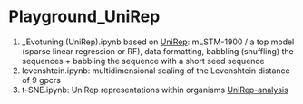 # Playground_UniRep
1. _Evotuning (UniRep).ipynb based on [UniRep](https://github.com/churchlab/UniRep-analysis): mLSTM-1900 / a top model (sparse linear regression or RF), data formatting, babbling (shuffling) the sequences + babbling the sequence with a short seed sequence
2. levenshtein.ipynb: multidimensional scaling of the Levenshtein  distance of 9 gpcrs
3. t-SNE.ipynb: UniRep representations within organisms [UniRep-analysis](https://github.com/churchlab/UniRep-analysis/blob/master/figures/figure2/fig2b_supp_fig2_upper.ipynb)
